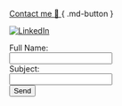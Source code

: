 
[Contact me 📧 ](mailto:w.k.wilson.kong@gmail.com){ .md-button }

[![LinkedIn](https://img.shields.io/badge/LinkedIn-Profile-informational?style=flat&logo=linkedin&logoColor=white&color=0D76A8)](https://www.linkedin.com/in/wilson-kong-2290ba83/)


<form action="mailto:w.k.wilson.kong@gmail.com" method="post" enctype="text/plain">
    Full Name:<br><input type="text" name="name"> <br>
    Subject:<br><input type="text" name="subject"><br>
    <input type="submit" value="Send">
</form>